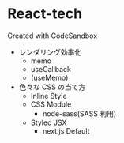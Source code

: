 # React-tech

Created with CodeSandbox

- レンダリング効率化
  - memo
  - useCallback
  - (useMemo)
- 色々な CSS の当て方
  - Inline Style
  - CSS Module
    - node-sass(SASS 利用)
  - Styled JSX
    - next.js Default

